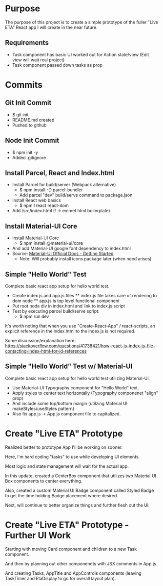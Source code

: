 # Purpose

The purpose of this project is to create a simple prototype of the fuller "Live ETA" React app I will create in the near future.

## Requirements

* Task component has basic UI worked out for Action state/view (Edit view will wait real project)
* Task component passed down tasks as prop

# Commits

## Git Init Commit

* $ git init
* README.md created
* Pushed to github

## Node Init Commit

* $ npm init -y
* Added .gitignore

## Install Parcel, React and Index.html

* Install Parcel for build/server (Webpack alternative)
  * $ npm install -D parcel-bundler
  * Add parcel "dev" build/serve command to package.json
* Install React web basics
  * $ npm I react react-dom
* Add /src/index.html (! -> emmet html boilerplate)

## Install Material-UI Core

* Install Material-UI Core
  * $ npm install @material-ui/core
* And add Material-UI google font dependency to index.html
* Source: [Material-UI Official Docs - Getting Started](https://material-ui.com/getting-started/installation/)
  * Note: Will probably install icons package later (when need arises)

## Simple "Hello World" Test

Complete basic react app setup for hello world test.

* Create index.js and app.js files
** index.js file takes care of rendering to dom node
** app.js is top level functional component
* Put root node div in index.html and link to index.js script
* Test by executing parcel build/serve script:
  * $ npm run dev

It's worth noting that when you use "Create-React-App" / react-scripts,
an explicit reference in the index.html to the index.js is not required.

Some discussion/explanation here: https://stackoverflow.com/questions/41738421/how-react-js-index-js-file-contacting-index-html-for-id-references

## Simple "Hello World" Test w/ Material-UI

Complete basic react app setup for hello world test utilizing Material-UI.

* Use Material-UI Typography component for "Hello World" text.
* Apply styles to center text horizontally (Typography componenet "align" prop)
* And include some top/bottom margin (utilzing Material UI makeStyles/useStyles pattern)
* Also fix app.js -> App.js component file to capitalized.

# Create "Live ETA" Prototype

Realized better to prototype App I'll be working on sooner.

Here, I'm hard coding "tasks" to use while developing UI elements.

Most logic and state management will wait for the actual app.

In this update, created a CenterBox component that utilizes two Material UI Box components to center everything.

Also, created a custom Material UI Badge component called Styled Badge to get the time holding Badge placement where desired.

Next, will continue to better organize things and further flesh out the UI.

# Create "Live ETA" Prototype - Further UI Work

Starting with moving Card component and children to a new Task component.

And then by planning out other componenets with JSX comments in App.js

And creating Tasks, AppTitle and AppControls components (leaving TaskTimer and EtaDisplay to go for overall layout plan).
